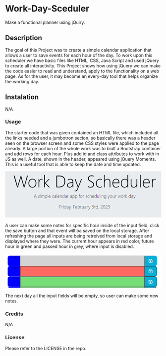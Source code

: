 # Work-Day-Sceduler
Make a functional planner using jQuiry.

## Description
The goal of this Project was to create a simple calendar application that allows a user to save events for each hour of the day. To work upon this scheduler we have basic files like HTML, CSS, Java Script and used jQuery to create all interactivity. This Project shows how using jQuery we can make the code easier to read and understand, apply to the functionality on a web page. As for the user, it may become an every-day tool that helps organize the working day.

## Instalation
N/A

### Usage
The starter code that was given contained an HTML file, which included all the links needed and a jumbotron secion, so basically there was a header seen on the browser screen and some CSS styles were applied to the page already. A large portion of the whole work was to biult a Bootstrap container and add rows for each hour. Plus add id and class attributes to work with in JS as well.
A date, shown in the header, appeared using jQuery Moments. This is a useful tool that is able to keep the date and time updated.

![alt text](Images/date.scheduler.png)

A user can make some notes for specific hour inside of the input field, click the save button and that event will ba saved on the local storage. After refreshing the page all inputs are being retreived from local storage and displayed where they were. The current hour appears in red color, future hour in green and passed hour in grey, where input is disabled.

![alt text](Images/input.png)

The next day all the input fields will be empty, so user can make some new notes.

### Credits 
N/A

### License
Please refer to the LICENSE in the repo.
